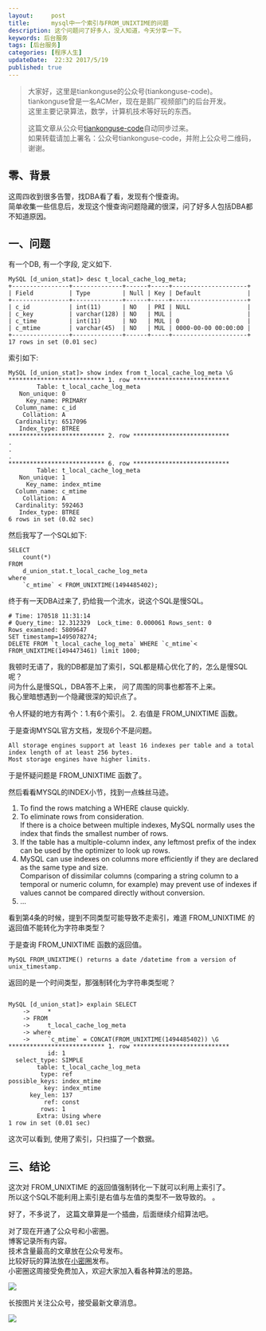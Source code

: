 ```yaml
---  
layout:     post  
title:      mysql中一个索引与FROM_UNIXTIME的问题
description: 这个问题问了好多人，没人知道，今天分享一下。  
keywords: 后台服务  
tags: [后台服务]  
categories: [程序人生]  
updateDate:  22:32 2017/5/19
published: true  
---  
```

  
  
>   
> 大家好，这里是tiankonguse的公众号(tiankonguse-code)。    
> tiankonguse曾是一名ACMer，现在是鹅厂视频部门的后台开发。    
> 这里主要记录算法，数学，计算机技术等好玩的东西。   
>      
> 这篇文章从公众号[tiankonguse-code](http://mp.weixin.qq.com/s/kjuZuB6l80e49rP_cJEr_g)自动同步过来。    
> 如果转载请加上署名：公众号tiankonguse-code，并附上公众号二维码，谢谢。    
>    
  

## 零、背景

这周四收到很多告警，找DBA看了看，发现有个慢查询。  
简单收集一些信息后，发现这个慢查询问题隐藏的很深，问了好多人包括DBA都不知道原因。  


## 一、问题

有一个DB, 有一个字段, 定义如下.  

```
MySQL [d_union_stat]> desc t_local_cache_log_meta;
+----------------+--------------+------+-----+---------------------+
| Field          | Type         | Null | Key | Default             |
+----------------+--------------+------+-----+---------------------+
| c_id           | int(11)      | NO   | PRI | NULL                |
| c_key          | varchar(128) | NO   | MUL |                     |
| c_time         | int(11)      | NO   | MUL | 0                   |
| c_mtime        | varchar(45)  | NO   | MUL | 0000-00-00 00:00:00 |
+----------------+--------------+------+-----+---------------------+
17 rows in set (0.01 sec)
```

索引如下:  

```
MySQL [d_union_stat]> show index from t_local_cache_log_meta \G         
*************************** 1. row ***************************
        Table: t_local_cache_log_meta
   Non_unique: 0
     Key_name: PRIMARY
  Column_name: c_id
    Collation: A
  Cardinality: 6517096
   Index_type: BTREE
*************************** 2. row ***************************
.
.
.
*************************** 6. row ***************************
        Table: t_local_cache_log_meta
   Non_unique: 1
     Key_name: index_mtime
  Column_name: c_mtime
    Collation: A
  Cardinality: 592463
   Index_type: BTREE
6 rows in set (0.02 sec)
```

然后我写了一个SQL如下:  

```
SELECT 
    count(*)
FROM
    d_union_stat.t_local_cache_log_meta
where
    `c_mtime` < FROM_UNIXTIME(1494485402);
```

终于有一天DBA过来了, 扔给我一个流水，说这个SQL是慢SQL。  

```
# Time: 170518 11:31:14
# Query_time: 12.312329  Lock_time: 0.000061 Rows_sent: 0  Rows_examined: 5809647
SET timestamp=1495078274;
DELETE FROM `t_local_cache_log_meta` WHERE `c_mtime`< FROM_UNIXTIME(1494473461) limit 1000;
```

我顿时无语了，我的DB都是加了索引，SQL都是精心优化了的，怎么是慢SQL呢？  
问为什么是慢SQL，DBA答不上来， 问了周围的同事也都答不上来。  
我心里暗想遇到一个隐藏很深的知识点了。  

令人怀疑的地方有两个：1.有6个索引。 2. 右值是 FROM_UNIXTIME 函数。  


于是查询MYSQL官方文档，发现6个不是问题。  

```
All storage engines support at least 16 indexes per table and a total index length of at least 256 bytes.   
Most storage engines have higher limits.  
```

于是怀疑问题是 FROM_UNIXTIME 函数了。  

然后看看MYSQL的INDEX小节，找到一点蛛丝马迹。  


1. To find the rows matching a WHERE clause quickly.  
2. To eliminate rows from consideration.   
  If there is a choice between multiple indexes, MySQL normally uses the index that finds the smallest number of rows.  
3. If the table has a multiple-column index, any leftmost prefix of the index can be used by the optimizer to look up rows.   
4. MySQL can use indexes on columns more efficiently if they are declared as the same type and size.  
  Comparison of dissimilar columns (comparing a string column to a temporal or numeric column, for example) may prevent use of indexes if values cannot be compared directly without conversion.  
5. ...


看到第4条的时候，提到不同类型可能导致不走索引，难道 FROM_UNIXTIME 的返回值不能转化为字符串类型？  

于是查询 FROM_UNIXTIME 函数的返回值。  

```
MySQL FROM_UNIXTIME() returns a date /datetime from a version of unix_timestamp.   
```

返回的是一个时间类型，那强制转化为字符串类型呢？  

```

MySQL [d_union_stat]> explain SELECT 
    ->     *
    -> FROM
    ->     t_local_cache_log_meta
    -> where
    ->     `c_mtime` = CONCAT(FROM_UNIXTIME(1494485402)) \G
*************************** 1. row ***************************
           id: 1
  select_type: SIMPLE
        table: t_local_cache_log_meta
         type: ref
possible_keys: index_mtime
          key: index_mtime
      key_len: 137
          ref: const
         rows: 1
        Extra: Using where
1 row in set (0.01 sec)
```

这次可以看到, 使用了索引，只扫描了一个数据。  


## 三、结论


这次对 FROM_UNIXTIME 的返回值强制转化一下就可以利用上索引了。  
所以这个SQL不能利用上索引是右值与左值的类型不一致导致的。  。  


好了，不多说了， 这篇文章算是一个插曲，后面继续介绍算法吧。     


对了现在开通了公众号和小密圈。  
博客记录所有内容。  
技术含量最高的文章放在公众号发布。  
比较好玩的算法放在[小密圈](https://wx.xiaomiquan.com/mweb/views/joingroup/join_group.html?group_id=281548515451&secret=r0krqw9fw0at24vxjxo1uo4k0h4lfe47&extra=d67ce0c25ec91252b3af846a10154c9e9d4cb50c763fee178acd68cd2c2e09ee)发布。  
小密圈这周接受免费加入，欢迎大家加入看各种算法的思路。  

![](https://res.tiankonguse.com/images/suanfa_xiaomiquan.jpg)  
  
  
长按图片关注公众号，接受最新文章消息。   
  
![](https://res.tiankonguse.com/images/weixin-50cm.jpg)  
  
  
  